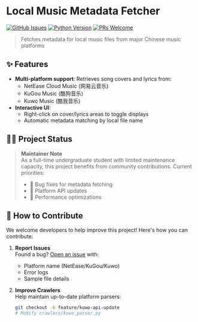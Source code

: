 # Local Music Metadata Fetcher

[![GitHub Issues](https://img.shields.io/github/issues/yourusername/reponame?color=critical)](https://github.com/yourusername/reponame/issues)
[![Python Version](https://img.shields.io/badge/python-3.8%2B-blue)](https://python.org)
[![PRs Welcome](https://img.shields.io/badge/PRs-welcome-brightgreen)](CONTRIBUTING.md)

> Fetches metadata for local music files from major Chinese music platforms

## ✨ Features
- **Multi-platform support**: Retrieves song covers and lyrics from:
  - NetEase Cloud Music (网易云音乐)
  - KuGou Music (酷狗音乐)
  - Kuwo Music (酷我音乐)
- **Interactive UI**:
  - Right-click on cover/lyrics areas to toggle displays
  - Automatic metadata matching by local file name

## 👨‍💻 Project Status
> **Maintainer Note**  
> As a full-time undergraduate student with limited maintenance capacity, this project benefits from community contributions. Current priorities:
> - 🐛 Bug fixes for metadata fetching
> - 🔄 Platform API updates
> - 🚀 Performance optimizations

## 🤝 How to Contribute
We welcome developers to help improve this project! Here's how you can contribute:

1. **Report Issues**  
   Found a bug? [Open an issue](https://github.com/yourusername/reponame/issues) with:
   - Platform name (NetEase/KuGou/Kuwo)
   - Error logs
   - Sample file details

2. **Improve Crawlers**  
   Help maintain up-to-date platform parsers:
   ```bash
   git checkout -b feature/kuwo-api-update
   # Modify crawlers/kuwo_parser.py
